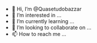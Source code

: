 - 👋 Hi, I’m @Quasetudobazzar
- 👀 I’m interested in ...
- 🌱 I’m currently learning ...
- 💞️ I’m looking to collaborate on ...
- 📫 How to reach me ...

<!---
Quasetudobazzar/Quasetudobazzar is a ✨ special ✨ repository because its `README.md` (this file) appears on your GitHub profile.
You can click the Preview link to take a look at your changes.
--->
